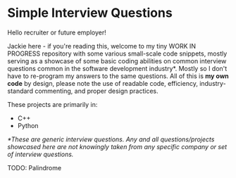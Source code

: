 # Simple Interview Questions
Hello recruiter or future employer! 


Jackie here - if you're reading this, welcome to my tiny WORK IN PROGRESS repository with some various small-scale code snippets, mostly serving as a showcase of some basic coding abilities on common interview questions common in the software development industry*. Mostly so I don't have to re-program my answers to the same questions. All of this is **my own code** by design, please note the use of readable code, efficiency, industry-standard commenting, and proper design practices. 


These projects are primarily in:
  - C++
  - Python



*\*These are generic interview questions. Any and all questions/projects showcased here are not knowingly taken from any specific company or set of interview questions.*



TODO: Palindrome 
